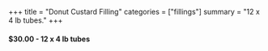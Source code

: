 +++
title = "Donut Custard Filling"
categories = ["fillings"]
summary = "12 x 4 lb tubes."
+++

#### $30.00 - 12 x 4 lb tubes

